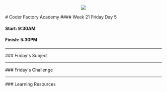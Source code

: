 <p align="center"><img src="https://github.com/coder-factory-academy/cf-guidline-css/blob/master/CFA.png"></p>
# Coder Factory Academy
#### Week 21 Friday Day 5

#### Start: 9:30AM
#### Finish: 5:30PM
<hr>
### Friday's Subject




<hr>
### Friday's Challenge


<hr>
### Learning Resources
